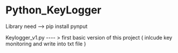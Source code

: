 # Python_KeyLogger
Library need
--> pip install pynput

Keylogger_v1.py  ---- > first basic version of this project ( inlcude key monitoring and write into txt file )
